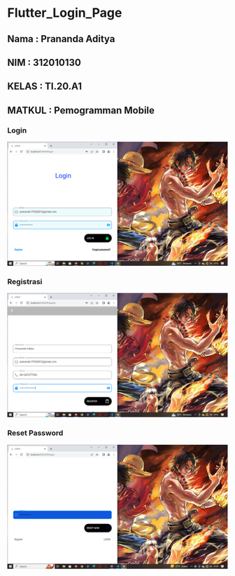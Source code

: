 # Flutter_Login_Page

## Nama : Prananda Aditya

## NIM : 312010130

## KELAS : TI.20.A1

## MATKUL : Pemogramman Mobile

### Login

![](ss/regis.png)

### Registrasi

![](ss/login.png)

### Reset Password

![](ss/resspass.png)
